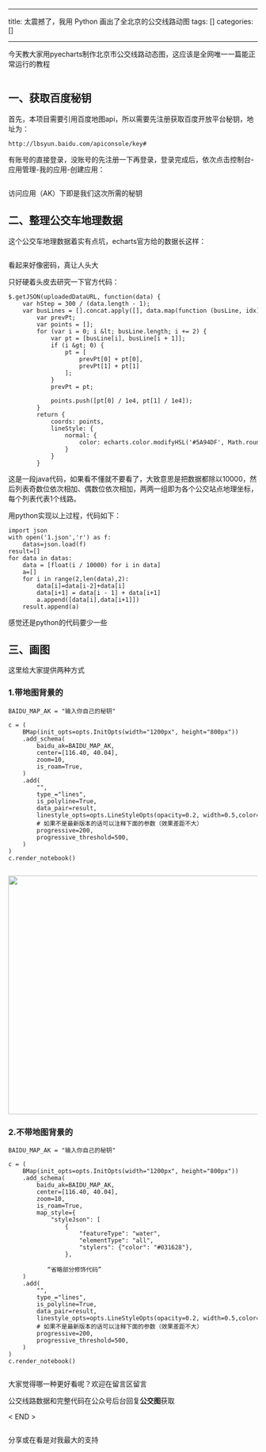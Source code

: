 
--- 
title:  太震撼了，我用 Python 画出了全北京的公交线路动图 
tags: []
categories: [] 

---
今天教大家用pyecharts制作北京市公交线路动态图，这应该是全网唯一一篇能正常运行的教程

<img alt="" src="https://imgconvert.csdnimg.cn/aHR0cHM6Ly9tbWJpei5xcGljLmNuL21tYml6X2pwZy9JNGdZbktRZ1YxVmFEQkdNOFFUdmtsdWVXTUd0MWpGaWJkMnRGU1ppY1U2VWdiVjg3aEdTVVJpYVNBMWZManRRNmJ5SHQxaWJEaWFCa0U1N0ZtaHdoMlBJR1p3LzY0MA?x-oss-process=image/format,png">

## 一、获取百度秘钥

首先，本项目需要引用百度地图api，所以需要先注册获取百度开放平台秘钥，地址为：

```
http://lbsyun.baidu.com/apiconsole/key#

```

有账号的直接登录，没账号的先注册一下再登录，登录完成后，依次点击控制台-应用管理-我的应用-创建应用：

<img alt="" src="https://imgconvert.csdnimg.cn/aHR0cHM6Ly9tbWJpei5xcGljLmNuL21tYml6X2pwZy9JNGdZbktRZ1YxVmFEQkdNOFFUdmtsdWVXTUd0MWpGaWJrQ0FjV2pXdm92U3E5bmZncFY0N1h3eFQ1MXhaYTRmU2VoZUY3VHM4NW1mQmRma3doWllDY3cvNjQw?x-oss-process=image/format,png">

访问应用（AK）下即是我们这次所需的秘钥

## 二、整理公交车地理数据

这个公交车地理数据着实有点坑，echarts官方给的数据长这样：

<img alt="" src="https://imgconvert.csdnimg.cn/aHR0cHM6Ly9tbWJpei5xcGljLmNuL21tYml6X2pwZy9JNGdZbktRZ1YxVmFEQkdNOFFUdmtsdWVXTUd0MWpGaWJZRXJ5WnU0amM2ejdGdkRKUHMwbG1tbGVXS2p5UXNic1pMWlNZVEFjdmxmejRnUVB6Tk1iZ3cvNjQw?x-oss-process=image/format,png">

看起来好像密码，真让人头大

只好硬着头皮去研究一下官方代码：

```
$.getJSON(uploadedDataURL, function(data) {
    var hStep = 300 / (data.length - 1);
    var busLines = [].concat.apply([], data.map(function (busLine, idx) {
        var prevPt;
        var points = [];
        for (var i = 0; i &lt; busLine.length; i += 2) {
            var pt = [busLine[i], busLine[i + 1]];
            if (i &gt; 0) {
                pt = [
                    prevPt[0] + pt[0],
                    prevPt[1] + pt[1]
                ];
            }
            prevPt = pt;

            points.push([pt[0] / 1e4, pt[1] / 1e4]);
        }
        return {
            coords: points,
            lineStyle: {
                normal: {
                    color: echarts.color.modifyHSL('#5A94DF', Math.round(hStep * idx))
                }
            }
        }

```

这是一段java代码，如果看不懂就不要看了，大致意思是把数据都除以10000，然后列表奇数位依次相加、偶数位依次相加，两两一组即为各个公交站点地理坐标，每个列表代表1个线路。

用python实现以上过程，代码如下：

```
import json
with open('1.json','r') as f:
    datas=json.load(f)
result=[]
for data in datas:
    data = [float(i / 10000) for i in data]
    a=[]
    for i in range(2,len(data),2):
        data[i]=data[i-2]+data[i]
        data[i+1] = data[i - 1] + data[i+1]
        a.append([data[i],data[i+1]])
    result.append(a)

```

感觉还是python的代码要少一些

## 三、画图

这里给大家提供两种方式

### 1.带地图背景的

```
BAIDU_MAP_AK = "输入你自己的秘钥"

c = (
    BMap(init_opts=opts.InitOpts(width="1200px", height="800px"))
    .add_schema(
        baidu_ak=BAIDU_MAP_AK,
        center=[116.40, 40.04],
        zoom=10,
        is_roam=True,
    )
    .add(
        "",
        type_="lines",
        is_polyline=True,
        data_pair=result,
        linestyle_opts=opts.LineStyleOpts(opacity=0.2, width=0.5,color='red'),
        # 如果不是最新版本的话可以注释下面的参数（效果差距不大）
        progressive=200,
        progressive_threshold=500,
    )
)
c.render_notebook()


```

<img alt="" height="482" src="https://img-blog.csdnimg.cn/20201014204044748.gif" width="639">

### 2.不带地图背景的

```
BAIDU_MAP_AK = "输入你自己的秘钥"

c = (
    BMap(init_opts=opts.InitOpts(width="1200px", height="800px"))
    .add_schema(
        baidu_ak=BAIDU_MAP_AK,
        center=[116.40, 40.04],
        zoom=10,
        is_roam=True,
        map_style={
            "styleJson": [
                {
                    "featureType": "water",
                    "elementType": "all",
                    "stylers": {"color": "#031628"},
                },
               
           “省略部分修饰代码”
    )
    .add(
        "",
        type_="lines",
        is_polyline=True,
        data_pair=result,
        linestyle_opts=opts.LineStyleOpts(opacity=0.2, width=0.5,color='red'),
        # 如果不是最新版本的话可以注释下面的参数（效果差距不大）
        progressive=200,
        progressive_threshold=500,
    )
)
c.render_notebook()

```

<img alt="" src="https://imgconvert.csdnimg.cn/aHR0cHM6Ly9tbWJpei5xcGljLmNuL21tYml6X2dpZi9JNGdZbktRZ1YxVmFEQkdNOFFUdmtsdWVXTUd0MWpGaWIxWDIzam1VQ1E5YlhXQWhBYUxnQjdaM3NFOHE5YVdSV0s5OEdCY3g5U3pyVXl5UzlURVlIeHcvNjQw?x-oss-process=image/format,png">

大家觉得哪一种更好看呢？欢迎在留言区留言

公交线路数据和完整代码在公众号后台回复**公交图**获取

&lt; END &gt;

<img alt="" src="https://imgconvert.csdnimg.cn/aHR0cHM6Ly9tbWJpei5xcGljLmNuL21tYml6X3BuZy9QdlA2cWpVcHZJcGFPWnF1SzE4eGM0V2JIT05pYmVoZU9HTXNJMUdIR0Z1UmpycUxpY2lhNld1aWNxaWNNWTZuY2t2Y21pYUZaWUcxWnM4Zjd5bnBwRTJaR2JFQS82NDA?x-oss-process=image/format,png">

分享或在看是对我最大的支持
